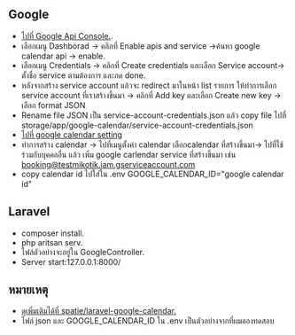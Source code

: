 
## Google

- [ไปที่ Google Api Console.](https://console.cloud.google.com/apis).
- เลือกเมนู Dashborad -> คลิกที่ Enable apis and service ->ค้นหา google calendar api -> enable.
- เลือกเมนู Credentials -> คลิกที่ Create credentials และเลือก Service account-> ตั้งชื่อ service ตามต้องการ และกด done.
- หลังจากสร้าง service account แล้วจะ redirect มาในหน้า list รายการ ให้ทำการเลือก service account ที่เราสร้างขึ้นมา -> คลิกที่ Add key และเลือก Create new key -> เลือก format JSON
- Rename file JSON เป็น service-account-credentials.json แล้ว copy file ไปที่ storage/app/google-calendar/service-account-credentials.json
- [ไปที่ google calendar setting](https://calendar.google.com/calendar/u/0/r/settings)
- ทำการสร้าง calendar -> ไปที่เมนูตั้งค่า calendar เลือกcalendar ที่สร้างขึ้นมา-> ไปที่ใช้ร่วมกับบุคคลอื่น แล้ว เพิ่ม google carlendar service ที่สร้างขึ้นมา เช่น         booking@testmikotik.iam.gserviceaccount.com
- copy calendar id ไปใส่ใน .env GOOGLE_CALENDAR_ID="google calendar id"



## Laravel
- composer install.
- php aritsan serv.
- ไฟล์ตัวอย่างจะอยู่ใน GoogleController.
- Server start:127.0.0.1:8000/

## หมายเหตุ
- [ดุเพิ่มเติมได้ที่ spatie/laravel-google-calendar.](https://github.com/spatie/laravel-google-calendar)
- ไฟล์ json และ GOOGLE_CALENDAR_ID ใน .env เป็นตัวอย่างจากที่ผมลองทดสอบ
